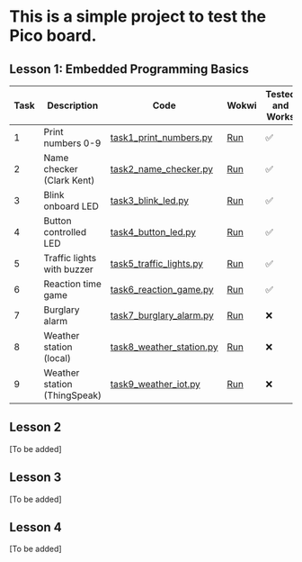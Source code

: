 # This is a simple project to test the Pico board.

## Lesson 1: Embedded Programming Basics

| Task | Description | Code | Wokwi | Tested and Works |
|------|-------------|------|-------|------------------|
| 1 | Print numbers 0-9 | [task1_print_numbers.py](lesson1/task1_print_numbers.py) | [Run](https://wokwi.com/projects/443532858830928897) | ✅ |
| 2 | Name checker (Clark Kent) | [task2_name_checker.py](lesson1/task2_name_checker.py) | [Run](https://wokwi.com/projects/443533270339423233) | ✅ |
| 3 | Blink onboard LED | [task3_blink_led.py](lesson1/task3_blink_led.py) | [Run](https://wokwi.com/projects/443534177761537025) | ✅ |
| 4 | Button controlled LED | [task4_button_led.py](lesson1/task4_button_led.py) | [Run](https://wokwi.com/projects/443534652697354241) | ✅ |
| 5 | Traffic lights with buzzer | [task5_traffic_lights.py](lesson1/task5_traffic_lights.py) | [Run](https://wokwi.com/projects/443536146344851457) | ✅ |
| 6 | Reaction time game | [task6_reaction_game.py](lesson1/task6_reaction_game.py) | [Run](https://wokwi.com/projects/443536746666235905) | ✅ |
| 7 | Burglary alarm | [task7_burglary_alarm.py](lesson1/task7_burglary_alarm.py) | [Run](link) | ❌ |
| 8 | Weather station (local) | [task8_weather_station.py](lesson1/task8_weather_station.py) | [Run](link) | ❌ |
| 9 | Weather station (ThingSpeak) | [task9_weather_iot.py](lesson1/task9_weather_iot.py) | [Run](link) | ❌ |

## Lesson 2

[To be added]

## Lesson 3

[To be added]

## Lesson 4

[To be added]